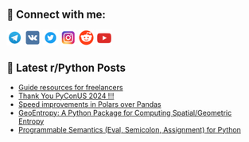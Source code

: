## 🔎 Connect with me:
[<img src="https://github.com/bullbesh/bullbesh/blob/main/images/Telegram.png" width="32" height="32" />](https://t.me/bullbesh)
[<img src="https://github.com/bullbesh/bullbesh/blob/main/images/VK.png" width="32" height="32" />](https://vk.com/bullbesh)
[<img src="https://github.com/bullbesh/bullbesh/blob/main/images/Twitter.png" width="32" height="32" />](https://twitter.com/bullbesh1)
[<img src="https://github.com/bullbesh/bullbesh/blob/main/images/Instagram.png" width="32" height="32" />](https://www.instagram.com/bullbesh)
[<img src="https://github.com/bullbesh/bullbesh/blob/main/images/Reddit.png" width="32" height="32" />](https://www.reddit.com/user/bullbesh)
[<img src="https://github.com/bullbesh/bullbesh/blob/main/images/YouTube.png" width="32" height="32" />](https://www.youtube.com/channel/UCtfjRs6uzgq5mfm8S06WTcg)

## 📕 Latest r/Python Posts
<!-- BLOG-POST-LIST:START -->
- [Guide resources for freelancers](https://www.reddit.com/r/Python/comments/1cydf79/guide_resources_for_freelancers/)
- [Thank You PyConUS 2024 !!!](https://www.reddit.com/r/Python/comments/1cyceoq/thank_you_pyconus_2024/)
- [Speed improvements in Polars over Pandas](https://www.reddit.com/r/Python/comments/1cy9vpt/speed_improvements_in_polars_over_pandas/)
- [GeoEntropy: A Python Package for Computing Spatial/Geometric Entropy](https://www.reddit.com/r/Python/comments/1cxyvn2/geoentropy_a_python_package_for_computing/)
- [Programmable Semantics &lpar;Eval, Semicolon, Assignment&rpar; for Python](https://www.reddit.com/r/Python/comments/1cxp7qe/programmable_semantics_eval_semicolon_assignment/)
<!-- BLOG-POST-LIST:END -->
